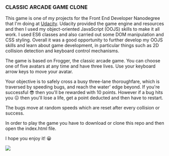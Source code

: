 ### CLASSIC ARCADE GAME CLONE 

This game is one of my projects for the Front End Developer Nanodegree that I'm doing at [Udacity][1]. Udacity provided the game engine and resources and then I used my object-oriented JavaScript (OOJS) skills to make it all work. I used ES6 classes and also carried out some DOM manipulation and CSS styling. Overall it was a good opportunity to further develop my OOJS skills and learn about game development, in particular things such as 2D collision detection and keyboard control mechanisms.

The game is based on Frogger, the classic arcade game. You can choose one of five avatars at any time and have three lives. Use your keyboard arrow keys to move your avatar.

Your objective is to safely cross a busy three-lane thoroughfare, which is traversed by speeding bugs, and reach the water' edge beyond. If you're successful 😎 then you'll be rewarded with 10 points. However if a bug hits you 😖 then you'll lose a life, get a point deducted and then have to restart. 

The bugs move at random speeds which are reset after every collision or success.

In order to play the game you have to download or clone this repo and then open the index.html file.

I hope you enjoy it! 😀

![](https://github.com/wlabi/Classic-Arcade-Game-Clone-Udacity-FEND/blob/master/images/Classic%20arcade%20game.png)

[1]:https://eu.udacity.com/course/front-end-web-developer-nanodegree--nd001
